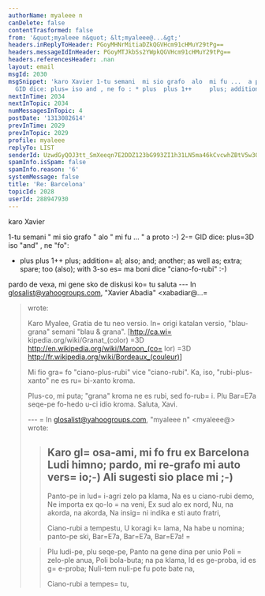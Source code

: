 ```yaml
---
authorName: myaleee n
canDelete: false
contentTrasformed: false
from: '&quot;myaleee n&quot; &lt;myaleee@...&gt;'
headers.inReplyToHeader: PGoyMHNrMitiaDZkQGVHcm91cHMuY29tPg==
headers.messageIdInHeader: PGoyMTJkbSs2YWpkQGVHcm91cHMuY29tPg==
headers.referencesHeader: .nan
layout: email
msgId: 2030
msgSnippet: 'karo Xavier 1-tu semani  mi sio grafo  alo  mi fu ...  a proto :-) 2-
  GID dice: plus= iso and , ne fo : * plus  plus 1++     plus; additional; also;'
nextInTime: 2034
nextInTopic: 2034
numMessagesInTopic: 4
postDate: '1313082614'
prevInTime: 2029
prevInTopic: 2029
profile: myaleee
replyTo: LIST
senderId: UzwdGyQOJ3tt_SmXeeqn7E2DDZ123bG993ZI1h31LN5ma46kCvcwhZBtV5w3O_dg950yy4V-4y1xfbzrsDmVUcXCjam0IA
spamInfo.isSpam: false
spamInfo.reason: '6'
systemMessage: false
title: 'Re: Barcelona'
topicId: 2028
userId: 288947930
---
```


karo Xavier 

1-tu semani " mi sio grafo " alo " mi fu ... " a proto :-)
2-=
 GID dice: plus=3D iso "and" , ne "fo":
* plus  plus 1++     plus; addition=
al; also; and; another; as well as; extra; spare; too (also); with 
3-so es=
 ma boni dice "ciano-fo-rubi" :-)

pardo de vexa, mi gene sko de diskusi ko=
 tu 
saluta
--- In glosalist@yahoogroups.com, "Xavier Abadia" <xabadiar@...=
> wrote:
>
> 
> 
> 
> 
> 
> 
> Karo Myalee,
> Gratia de tu neo versio.
> In=
 origi katalan versio, "blau-grana" semani "blau & grana". 
> [http://ca.wi=
kipedia.org/wiki/Granat_(color) =3D http://en.wikipedia.org/wiki/Maroon_(co=
lor) =3D
> http://fr.wikipedia.org/wiki/Bordeaux_(couleur)]
> 
> Mi fio gra=
fo "ciano-plus-rubi" vice "ciano-rubi". Ka, iso, "rubi-plus-xanto" ne es ru=
bi-xanto kroma.
> 
> Plus-co, mi puta; "grana" kroma ne es rubi, sed fo-rub=
i. Plu Bar=E7a seqe-pe fo-hedo u-ci idio kroma.
> Saluta,
> Xavi.
> 
> --- =
In glosalist@yahoogroups.com, "myaleee n" <myaleee@> wrote:
> >
> > Karo gl=
osa-ami, mi fo fru ex Barcelona Ludi himno; pardo, mi re-grafo mi auto vers=
io;-) 
> > Ali sugesti sio place mi ;-)
> > ------
> > 
> > Panto-pe in lud=
i-agri zelo pa klama,
> > Na es u ciano-rubi demo,
> > Ne importa ex qo-lo =
na veni,
> > Ex sud alo ex nord,
> > Nu, na akorda, na akorda,
> > Na insig=
ni indika e sti auto fratri,
> > 
> > Ciano-rubi a tempestu,
> > U koragi k=
lama,
> > Na habe u nomina; panto-pe ski,
> > Bar=E7a, Bar=E7a, Bar=E7a!
> =
> 
> > Plu ludi-pe, plu seqe-pe,
> > Panto na gene dina per unio 
> > Poli =
zelo-ple anua,
> > Poli bola-buta; na pa klama,
> > Id es ge-proba, id es g=
e-proba;
> > Nuli-tem nuli-pe fu pote bate na,
> > 
> > Ciano-rubi a tempes=
tu,
> >
>




